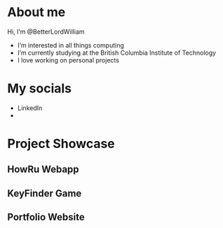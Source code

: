 # About me

Hi, I’m @BetterLordWilliam

- I’m interested in all things computing
- I’m currently studying at the British Columbia Institute of Technology
- I love working on personal projects

# My socials

- LinkedIn
- 

# Project Showcase

## HowRu Webapp

## KeyFinder Game

## Portfolio Website

